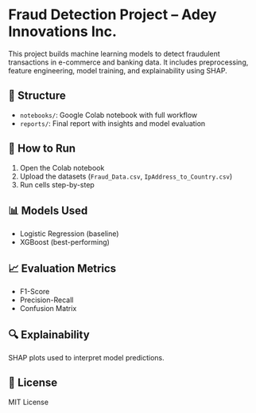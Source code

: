 # Fraud Detection Project – Adey Innovations Inc.

This project builds machine learning models to detect fraudulent transactions in e-commerce and banking data. It includes preprocessing, feature engineering, model training, and explainability using SHAP.

## 📁 Structure
- `notebooks/`: Google Colab notebook with full workflow
- `reports/`: Final report with insights and model evaluation


## 🚀 How to Run
1. Open the Colab notebook
2. Upload the datasets (`Fraud_Data.csv`, `IpAddress_to_Country.csv`)
3. Run cells step-by-step

## 📊 Models Used
- Logistic Regression (baseline)
- XGBoost (best-performing)

## 📈 Evaluation Metrics
- F1-Score
- Precision-Recall
- Confusion Matrix

## 🔍 Explainability
SHAP plots used to interpret model predictions.

## 📄 License
MIT License
